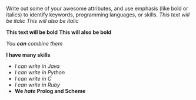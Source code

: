 Write out some of your awesome attributes, and use emphasis (like bold or italics) to identify keywords, programming languages, or skills. 
*This text will be italic*
_This will also be italic_

**This text will be bold**
__This will also be bold__

_You **can** combine them_

**I have many skills**
* _I can write in Java_
* _I can write in Python_
* _I can write in C_
* _I can write in Ruby_
* **We _hate_ Prolog and Scheme**
